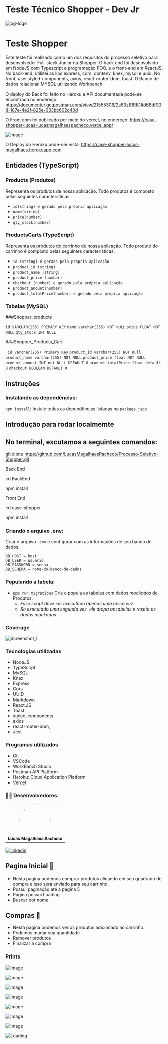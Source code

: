 # Teste Técnico Shopper - Dev Jr

![og-logo](https://user-images.githubusercontent.com/104689597/194442881-8148b260-f4f4-4534-97db-f712f92845be.png)

# Teste Shopper

Este teste foi realizado como um dos requisitos do processo seletivo para desenvolvedor Full-stack Junior na Shopper. O back end foi desenvolvido em NodeJS com Typescript e programação POO.
e o front-end em ReactJS. No back-end, utilizei as libs express, cors, dontenv, knex, mysql e uuid. No front, usei styled-components, axios, react-router-dom, toast. O Banco de dados relacional MYSQL utilizando Workbanch.

O deploy do Back foi feito no Heroku e API documentada pode-se encontrada no endereço:
https://documenter.getpostman.com/view/21555306/2s83zfRRK1#d66df008-187e-4e2f-825e-033bc602c40d

O Front com  foi publicado por meio do vercel, no endereço: https://case-shopper-lucas-lucasmagalhaespacheco.vercel.app/

![image](https://user-images.githubusercontent.com/104689597/194856889-3981bf30-4902-484e-b074-5c200b34836a.png)


O Deploy do Heroku pode-ser vista: https://case-shopper-lucas-magalhaes.herokuapp.com

## Entidades (TypeScript)

### Products (Produtos)

Representa os produtos de nossa aplicação. Todo produtos é composto pelas seguintes características:

- `id(string) é gerado pela própria aplicação`
- `name(string)`
- `price(number)`
- `qty_stock(number)`

### ProductsCarts (TypeScript)

Representa os produtos do carrinho de nossa aplicação. Todo produto do carrinho é composto pelas seguintes características:

- `id (string) é gerado pela própria aplicação`
- `product_id (string)`
- `product_name (string)`
- `product_price (number)`
- `checkout (number) e gerado pela própria aplicação`
- `product_amount(number)`
- `product_totalPrice(number) e gerado pela própria aplicação`


### Tabelas (MySQL)

###Shopper_products

 `id VARCHAR(255) PRIMARY KEY`
 `name varchar(255) NOT NULL`
 `price FLOAT NOT NULL`
 `qty_stock INT NULL`
 
 ###Shopper_Products_Cart
 
 ` id varchar(255) Primary Key`
 `product_id varchar(255) NOT null`
 `product_name varchar(255) NOT NULL`
 `product_price float NOT NULL`
 `product_amount INT not NULL DEFAULT 0`
 `product_totalPrice float default 0` 
 `checkout BOOLEAN DEFAULT 0`
 
 ## Instruções
 
 ### Instalando as dependências:
 
 `npm install`:
 Instale todas as dependências listadas no `package.json`
 
 ## Introdução para rodar localmemte
 
 ## No terminal, excutamos a seguintes comandos:
 
 git clone https://github.com/LucasMagalhaesPacheco/Processo-Seletivo-Shopper.git
 
 Back End
 
 cd BackEnd
 
 npm install 
 
 Front End
 
 cd case-shopper
 
 npm install
 
 ### Criando o arquivo .env:

Criar o arquivo `.env` e configurar com as informações de seu banco de dados.

```
DB_HOST = host
DB_USER = usuario
DB_PASSWORD = senha
DB_SCHEMA = nome-do-banco-de-dados
```

### Populando a tabela:

-   `npm run migrations`
    Cria e popula as tabelas com dados _mockados_ de Produtos.
    -   _Esse script deve ser executado apenas uma única vez_
    -   _Se executado uma segunda vez, ele dropa as tabelas e reseta os dados mockados_


### Coverage 

![Screenshot_1](https://user-images.githubusercontent.com/104689597/194585177-8d4f2d81-6d39-453f-9901-4bc628658e12.png)

### Tecnologias utilizadas

-   NodeJS
-   TypeScript
-   MySQL
-   Knex
-   Express
-   Cors
-   UUID
-   Markdown
-   React.JS
-   Toast
-   styled-components
-   axios 
-   react-router-dom, 
-   Jest

### Programas utilizados

-   Git
-   VSCode
-   WorkBanch Studio
-   Postman API Platform
-   Heroku: Cloud Application Platform
-   Vercel



### 🧑‍💻 Desenvolvedores:

</h2>
<table align="center">
  <tr>
    </td> <td align="center"><a href="https://github.com/LucasMagalhaesPacheco"><img style="border-radius: 50%;" src="https://avatars.githubusercontent.com/u/104689597?v=4" width="100px;" alt=""/><br /><sub><b>Lucas Magalhães Pacheco</b></sub></a>
  </tr>
</table>

 [![linkedin](https://img.shields.io/badge/linkedin-0A66C2?style=for-the-badge&logo=linkedin&logoColor=white)](https://www.linkedin.com/in/lucas-magalhaes-pacheco/)


## Pagina Inicial 🍁  
- Nesta pagina podemos comprar produtos clicando em seu quadrado de compra e isso será enviado para seu carrinho.
- Possui paginação até a página 5
- Pagina possui Loading
- Buscar por nome

## Compras 🍁  
- Nesta pagina podemos ver os produtos adicionado ao carrinho.
- Podemos mudar sua quantidade 
- Remover produtos
- Finalizar a compra

### Prints

![image](https://user-images.githubusercontent.com/104689597/195904979-f1a257f6-f900-4020-a332-a33a4acaef02.png)

![image](https://user-images.githubusercontent.com/104689597/194445682-cddfda0f-583d-434a-869c-c2fa09bc6912.png)

![image](https://user-images.githubusercontent.com/104689597/194445709-47b47792-82aa-4340-bfd6-e6134c43ff79.png)

![image](https://user-images.githubusercontent.com/104689597/194445741-0415bb28-17c9-428b-982e-54f8ee5893b0.png)

![image](https://user-images.githubusercontent.com/104689597/194445770-dc9c9ca6-1797-45ee-8bf0-1b15672be4bb.png)

![image](https://user-images.githubusercontent.com/104689597/194445793-a668058f-c67b-4958-bc32-8e566bb96c84.png)

![image](https://user-images.githubusercontent.com/104689597/195853792-49204457-d72d-47e9-9963-245fbb1568bd.png)

![Loading](https://user-images.githubusercontent.com/104689597/194789326-a3e76606-4089-487a-973a-1aba33ae2692.gif)











